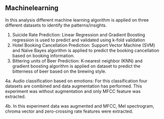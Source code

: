 ## Machinelearning
In this analysis different machine learning algorithm is applied on three different datasets to identify the patterns/insights.
1. Suicide Rate Prediction: Linear Regression and Gradient Boosting regression is used to predict and validated using k-fold validation 
2. Hotel Booking Cancellation Prediction: Support Vector Machine (SVM) and Naïve Bayes algorithm is applied to predict the booking cancellation based on booking information.
3. Bittering units of Beer Prediction: K-nearest neighbor (KNN) and gradient boosting algorithm is applied on  dataset to predict the bitterness of beer based on the brewing style.

4a. Audio classification based on emotions: For this classification four datasets are combined and data augmentation has performed. This experiment was without augmentation and only MFCC feature was extracted.

4b. In this experiment data was augmented and MFCC, Mel spectrogram, chroma vector and zero-crossing rate features were extracted. 
